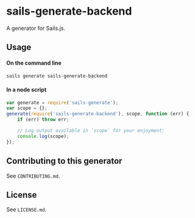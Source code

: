 # sails-generate-backend

A generator for Sails.js.


## Usage

#### On the command line

```sh
sails generate sails-generate-backend
```

#### In a node script

```javascript
var generate = require('sails-generate');
var scope = {};
generate(require('sails-generate-backend'), scope, function (err) {
	if (err) throw err;

	// Log output available in `scope` for your enjoyment:
	console.log(scope);
});
```


## Contributing to this generator

See `CONTRIBUTING.md`.

## License

See `LICENSE.md`.

